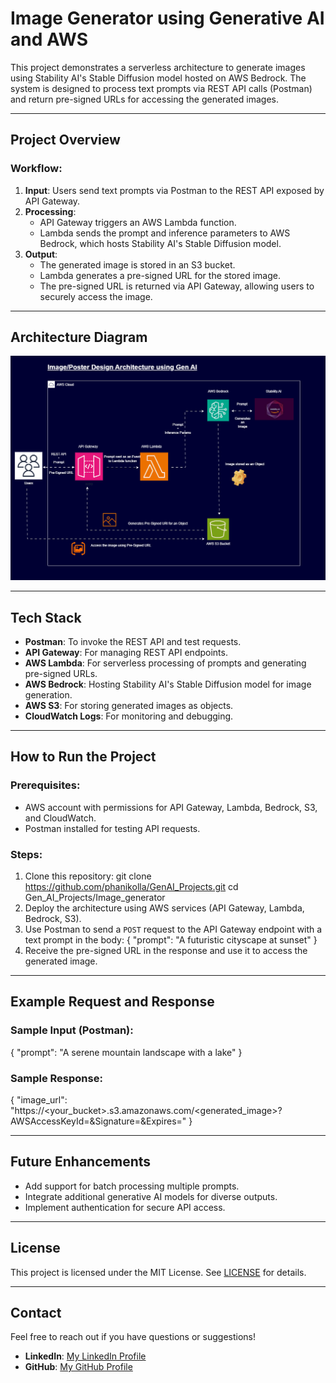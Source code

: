 # Image Generator using Generative AI and AWS

This project demonstrates a serverless architecture to generate images using Stability AI's Stable Diffusion model hosted on AWS Bedrock. The system is designed to process text prompts via REST API calls (Postman) and return pre-signed URLs for accessing the generated images.

---

## Project Overview

### Workflow:
1. **Input**: Users send text prompts via Postman to the REST API exposed by API Gateway.
2. **Processing**: 
   - API Gateway triggers an AWS Lambda function.
   - Lambda sends the prompt and inference parameters to AWS Bedrock, which hosts Stability AI's Stable Diffusion model.
3. **Output**:
   - The generated image is stored in an S3 bucket.
   - Lambda generates a pre-signed URL for the stored image.
   - The pre-signed URL is returned via API Gateway, allowing users to securely access the image.

---

## Architecture Diagram

![Architecture](https://github.com/phanikolla/GenAI_Projects/blob/e2a81793db2a6554eb2b95e4dd557733f085a1cb/Image_Generation/PosterDesign.gif)

---

## Tech Stack

- **Postman**: To invoke the REST API and test requests.
- **API Gateway**: For managing REST API endpoints.
- **AWS Lambda**: For serverless processing of prompts and generating pre-signed URLs.
- **AWS Bedrock**: Hosting Stability AI's Stable Diffusion model for image generation.
- **AWS S3**: For storing generated images as objects.
- **CloudWatch Logs**: For monitoring and debugging.

---

## How to Run the Project

### Prerequisites:
- AWS account with permissions for API Gateway, Lambda, Bedrock, S3, and CloudWatch.
- Postman installed for testing API requests.

### Steps:
1. Clone this repository:
git clone https://github.com/phanikolla/GenAI_Projects.git
cd Gen_AI_Projects/Image_generator
2. Deploy the architecture using AWS services (API Gateway, Lambda, Bedrock, S3).
3. Use Postman to send a `POST` request to the API Gateway endpoint with a text prompt in the body:
{
"prompt": "A futuristic cityscape at sunset"
}
4. Receive the pre-signed URL in the response and use it to access the generated image.

---

## Example Request and Response

### Sample Input (Postman):
{
"prompt": "A serene mountain landscape with a lake"
}

### Sample Response:
{
"image_url": "https://<your_bucket>.s3.amazonaws.com/<generated_image>?AWSAccessKeyId=<key>&Signature=<signature>&Expires=<timestamp>"
}

---

## Future Enhancements

- Add support for batch processing multiple prompts.
- Integrate additional generative AI models for diverse outputs.
- Implement authentication for secure API access.

---

## License

This project is licensed under the MIT License. See [LICENSE](LICENSE) for details.

---

## Contact

Feel free to reach out if you have questions or suggestions!

- **LinkedIn**: [My LinkedIn Profile](https://www.linkedin.com/in/phanikumarkolla/)
- **GitHub**: [My GitHub Profile](https://github.com/phanikolla)
